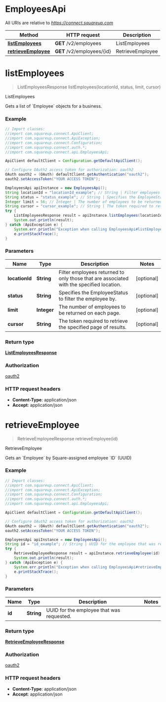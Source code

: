 # EmployeesApi

All URIs are relative to *https://connect.squareup.com*

Method | HTTP request | Description
------------- | ------------- | -------------
[**listEmployees**](EmployeesApi.md#listEmployees) | **GET** /v2/employees | ListEmployees
[**retrieveEmployee**](EmployeesApi.md#retrieveEmployee) | **GET** /v2/employees/{id} | RetrieveEmployee


<a name="listEmployees"></a>
# **listEmployees**
> ListEmployeesResponse listEmployees(locationId, status, limit, cursor)

ListEmployees

Gets a list of &#x60;Employee&#x60; objects for a business.

### Example
```java
// Import classes:
//import com.squareup.connect.ApiClient;
//import com.squareup.connect.ApiException;
//import com.squareup.connect.Configuration;
//import com.squareup.connect.auth.*;
//import com.squareup.connect.api.EmployeesApi;

ApiClient defaultClient = Configuration.getDefaultApiClient();

// Configure OAuth2 access token for authorization: oauth2
OAuth oauth2 = (OAuth) defaultClient.getAuthentication("oauth2");
oauth2.setAccessToken("YOUR ACCESS TOKEN");

EmployeesApi apiInstance = new EmployeesApi();
String locationId = "locationId_example"; // String | Filter employees returned to only those that are associated with the specified location.
String status = "status_example"; // String | Specifies the EmployeeStatus to filter the employee by.
Integer limit = 56; // Integer | The number of employees to be returned on each page.
String cursor = "cursor_example"; // String | The token required to retrieve the specified page of results.
try {
    ListEmployeesResponse result = apiInstance.listEmployees(locationId, status, limit, cursor);
    System.out.println(result);
} catch (ApiException e) {
    System.err.println("Exception when calling EmployeesApi#listEmployees");
    e.printStackTrace();
}
```

### Parameters

Name | Type | Description  | Notes
------------- | ------------- | ------------- | -------------
 **locationId** | **String**| Filter employees returned to only those that are associated with the specified location. | [optional]
 **status** | **String**| Specifies the EmployeeStatus to filter the employee by. | [optional]
 **limit** | **Integer**| The number of employees to be returned on each page. | [optional]
 **cursor** | **String**| The token required to retrieve the specified page of results. | [optional]

### Return type

[**ListEmployeesResponse**](ListEmployeesResponse.md)

### Authorization

[oauth2](../README.md#oauth2)

### HTTP request headers

 - **Content-Type**: application/json
 - **Accept**: application/json

<a name="retrieveEmployee"></a>
# **retrieveEmployee**
> RetrieveEmployeeResponse retrieveEmployee(id)

RetrieveEmployee

Gets an &#x60;Employee&#x60; by Square-assigned employee &#x60;ID&#x60; (UUID)

### Example
```java
// Import classes:
//import com.squareup.connect.ApiClient;
//import com.squareup.connect.ApiException;
//import com.squareup.connect.Configuration;
//import com.squareup.connect.auth.*;
//import com.squareup.connect.api.EmployeesApi;

ApiClient defaultClient = Configuration.getDefaultApiClient();

// Configure OAuth2 access token for authorization: oauth2
OAuth oauth2 = (OAuth) defaultClient.getAuthentication("oauth2");
oauth2.setAccessToken("YOUR ACCESS TOKEN");

EmployeesApi apiInstance = new EmployeesApi();
String id = "id_example"; // String | UUID for the employee that was requested.
try {
    RetrieveEmployeeResponse result = apiInstance.retrieveEmployee(id);
    System.out.println(result);
} catch (ApiException e) {
    System.err.println("Exception when calling EmployeesApi#retrieveEmployee");
    e.printStackTrace();
}
```

### Parameters

Name | Type | Description  | Notes
------------- | ------------- | ------------- | -------------
 **id** | **String**| UUID for the employee that was requested. |

### Return type

[**RetrieveEmployeeResponse**](RetrieveEmployeeResponse.md)

### Authorization

[oauth2](../README.md#oauth2)

### HTTP request headers

 - **Content-Type**: application/json
 - **Accept**: application/json

